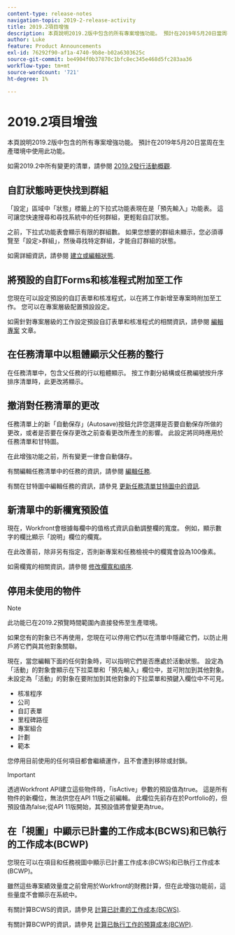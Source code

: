 ```yaml
---
content-type: release-notes
navigation-topic: 2019-2-release-activity
title: 2019.2項目增強
description: 本頁說明2019.2版中包含的所有專案增強功能。 預計在2019年5月20日當周在生產環境中使用此功能。
author: Luke
feature: Product Announcements
exl-id: 76292f90-af1a-4740-9b8e-b02a6303625c
source-git-commit: be4904f0b37870c1bfc8ec345e468d5fc283aa36
workflow-type: tm+mt
source-wordcount: '721'
ht-degree: 1%

---
```


# 2019.2項目增強

本頁說明2019.2版中包含的所有專案增強功能。 預計在2019年5月20日當周在生產環境中使用此功能。

如需2019.2中所有變更的清單，請參閱 [2019.2發行活動概觀](../../../../product-announcements/product-releases/quarterly-release-archive/2019.2-release-activity/2019.2-release-activity-overview.md).

## 自訂狀態時更快找到群組

「設定」區域中「狀態」標籤上的下拉式功能表現在是「預先輸入」功能表。 這可讓您快速搜尋和尋找系統中的任何群組，更輕鬆自訂狀態。

之前，下拉式功能表會顯示有限的群組數。 如果您想要的群組未顯示，您必須導覽至「設定>群組」，然後尋找特定群組，才能自訂群組的狀態。

如需詳細資訊，請參閱 [建立或編輯狀態](../../../../administration-and-setup/customize-workfront/creating-custom-status-and-priority-labels/create-or-edit-a-status.md).

## 將預設的自訂Forms和核准程式附加至工作

您現在可以設定預設的自訂表單和核准程式，以在將工作新增至專案時附加至工作。 您可以在專案層級配置預設設定。

如需針對專案層級的工作設定預設自訂表單和核准程式的相關資訊，請參閱 [編輯專案](../../../../manage-work/projects/manage-projects/edit-projects.md) 文章。

## 在任務清單中以粗體顯示父任務的整行

在任務清單中，包含父任務的行以粗體顯示。 按工作劃分結構或任務編號按升序排序清單時，此更改將顯示。

## 撤消對任務清單的更改

任務清單上的新「自動保存」(Autosave)按鈕允許您選擇是否要自動保存所做的更改，或者是否要在保存更改之前查看更改所產生的影響。 此設定將同時應用於任務清單和甘特圖。

在此增強功能之前，所有變更一律會自動儲存。

有關編輯任務清單中的任務的資訊，請參閱 [編輯任務](../../../../manage-work/tasks/manage-tasks/edit-tasks.md).

有關在甘特圖中編輯任務的資訊，請參見 [更新任務清單甘特圖中的資訊](../../../../manage-work/gantt-chart/use-the-gantt-chart/update-info-task-list-gantt.md).

## 新清單中的新欄寬預設值

現在，Workfront會根據每欄中的值格式資訊自動調整欄的寬度。 例如，顯示數字的欄比顯示「說明」欄位的欄寬。

在此改善前，除非另有指定，否則新專案和任務檢視中的欄寬會設為100像素。

如需欄寬的相關資訊，請參閱 [修改欄寬和順序](../../../../reports-and-dashboards/reports/reporting-elements/modify-column-width-order.md).

## 停用未使用的物件

>[!NOTE]
>
>此功能已在2019.2預覽時間範圍內直接發佈至生產環境。

如果您有的對象已不再使用，您現在可以停用它們以在清單中隱藏它們，以防止用戶將它們與其他對象關聯。

現在，當您編輯下面的任何對象時，可以指明它們是否應處於活動狀態。 設定為「活動」的對象會顯示在下拉菜單和「預先輸入」欄位中，並可附加到其他對象。 未設定為「活動」的對象在要附加到其他對象的下拉菜單和預鍵入欄位中不可見。

* 核准程序
* 公司
* 自訂表單
* 里程碑路徑
* 專案組合
* 計劃
* 範本

您停用目前使用的任何項目都會繼續運作，且不會遭到移除或封鎖。

>[!IMPORTANT]
>
>透過Workfront API建立這些物件時，「isActive」參數的預設值為true。 這是所有物件的新欄位，無法供您在API 11版之前編輯。 此欄位先前存在於Portfolio的，但預設值為false;從API 11版開始，其預設值將會變更為true。

## 在「視圖」中顯示已計畫的工作成本(BCWS)和已執行的工作成本(BCWP)

您現在可以在項目和任務視圖中顯示已計畫工作成本(BCWS)和已執行工作成本(BCWP)。

雖然這些專案績效量度之前曾用於Workfront的財務計算，但在此增強功能前，這些量度不會顯示在系統中。

有關計算BCWS的資訊，請參見 [計算已計畫的工作成本(BCWS)](../../../../manage-work/projects/project-finances/calculate-bcws.md).

有關計算BCWP的資訊，請參見 [計算已執行工作的預算成本(BCWP)](../../../../manage-work/projects/project-finances/calculate-bcwp.md).

